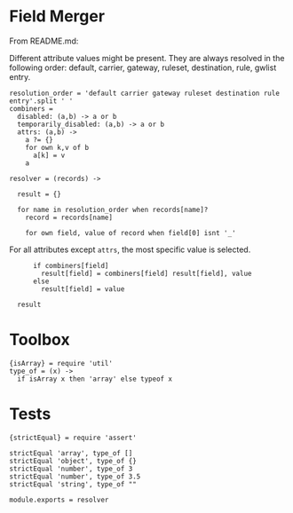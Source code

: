 Field Merger
============

From README.md:

Different attribute values might be present. They are always resolved in the following order: default, carrier, gateway, ruleset, destination, rule, gwlist entry.

    resolution_order = 'default carrier gateway ruleset destination rule entry'.split ' '
    combiners =
      disabled: (a,b) -> a or b
      temporarily_disabled: (a,b) -> a or b
      attrs: (a,b) ->
        a ?= {}
        for own k,v of b
          a[k] = v
        a

    resolver = (records) ->

      result = {}

      for name in resolution_order when records[name]?
        record = records[name]

        for own field, value of record when field[0] isnt '_'

For all attributes except `attrs`, the most specific value is selected.

          if combiners[field]
            result[field] = combiners[field] result[field], value
          else
            result[field] = value

      result

Toolbox
=======

    {isArray} = require 'util'
    type_of = (x) ->
      if isArray x then 'array' else typeof x


Tests
=====

    {strictEqual} = require 'assert'

    strictEqual 'array', type_of []
    strictEqual 'object', type_of {}
    strictEqual 'number', type_of 3
    strictEqual 'number', type_of 3.5
    strictEqual 'string', type_of ""

    module.exports = resolver
